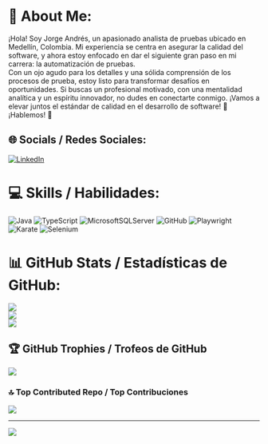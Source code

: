 # 💫 About Me:
¡Hola! Soy Jorge Andrés, un apasionado analista de pruebas ubicado en Medellín, Colombia. Mi experiencia se centra en asegurar la calidad del software, y ahora estoy enfocado en dar el siguiente gran paso en mi carrera: la automatización de pruebas.<br>Con un ojo agudo para los detalles y una sólida comprensión de los procesos de prueba, estoy listo para transformar desafíos en oportunidades. Si buscas un profesional motivado, con una mentalidad analítica y un espíritu innovador, no dudes en conectarte conmigo. ¡Vamos a elevar juntos el estándar de calidad en el desarrollo de software! 🚀<br>¡Hablemos! 📩<br>


## 🌐 Socials / Redes Sociales:
[![LinkedIn](https://img.shields.io/badge/LinkedIn-%230077B5.svg?logo=linkedin&logoColor=white)](https://linkedin.com/in/jorandresft) 


# 💻 Skills / Habilidades:
![Java](https://img.shields.io/badge/java-%23ED8B00.svg?style=for-the-badge&logo=openjdk&logoColor=white) 
![TypeScript](https://img.shields.io/badge/typescript-%23007ACC.svg?style=for-the-badge&logo=typescript&logoColor=white) 
![MicrosoftSQLServer](https://img.shields.io/badge/Microsoft%20SQL%20Server-CC2927?style=for-the-badge&logo=microsoft%20sql%20server&logoColor=white) 
![GitHub](https://img.shields.io/badge/github-%23121011.svg?style=for-the-badge&logo=github&logoColor=white)
![Playwright](https://img.shields.io/badge/Playwright-47704b?style=for-the-badge&logo=playwright&logoColor=white)
![Karate](https://img.shields.io/badge/Karate-%23121011?style=for-the-badge&logo=karate&logoColor=white)
![Selenium](https://img.shields.io/badge/-selenium-CB02A?style=for-the-badge&logo=selenium&logoColor=white)


# 📊 GitHub Stats / Estadísticas de GitHub:
![](https://github-readme-stats.vercel.app/api?username=jorandresft&theme=transparent&hide_border=false&include_all_commits=false&count_private=false)<br/>
![](https://github-readme-streak-stats.herokuapp.com/?user=jorandresft&theme=transparent&hide_border=false)<br/>
![](https://github-readme-stats.vercel.app/api/top-langs/?username=jorandresft&theme=transparent&hide_border=false&include_all_commits=false&count_private=false&layout=compact)


## 🏆 GitHub Trophies / Trofeos de GitHub
![](https://github-profile-trophy.vercel.app/?username=jorandresft&theme=transparent&no-frame=false&no-bg=true&margin-w=4)


### 🔝 Top Contributed Repo / Top Contribuciones
![](https://github-contributor-stats.vercel.app/api?username=jorandresft&limit=5&theme=dark&combine_all_yearly_contributions=true)

---
[![](https://visitcount.itsvg.in/api?id=jorandresft&icon=0&color=0)](https://visitcount.itsvg.in)

<!-- Proudly created with GPRM ( https://gprm.itsvg.in ) -->
